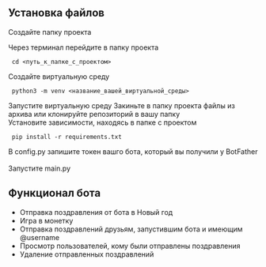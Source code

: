 <h2>Установка файлов</h2>
Создайте папку проекта
<br>

Через терминал перейдите в папку проекта
```
 cd <путь_к_папке_с_проектом>
```

Создайте виртуальную среду
```
 python3 -m venv <название_вашей_виртуальной_среды>
```

Запустите виртуальную среду
<be>
Закиньте в папку проекта файлы из архива или клонируйте репозиторий в вашу папку
<br>
Установите зависимости, находясь в папке с проектом
```
 pip install -r requirements.txt
```
В config.py запишите токен вашго бота, который вы получили у BotFather
<br><br>
Запустите main.py
<br>
<h2>Функционал бота</h2>
<ul>
  <li>Отправка поздравления от бота в Новый год</li>
  <li>Игра в монетку</li>
  <li>Отправка поздравлений друзьям, запустившим бота и имеющим @username</li>
  <li>Просмотр пользователей, кому были отправлены поздравления</li>
  <li>Удаление отправленных поздравлений</li>
</ul>
